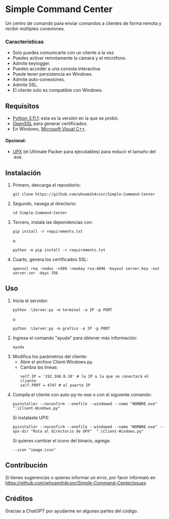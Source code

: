 # Simple Command Center

Un centro de comando para enviar comandos a clientes de forma remota y recibir múltiples conexiones.

### Características
- Solo puedes comunicarte con un cliente a la vez.
- Puedes activar remotamente la cámara y el micrófono.
- Admite keylogger.
- Puedes acceder a una consola interactiva.
- Puede tener persistencia en Windows.
- Admite auto-conexiones.
- Admite SSL.
- El cliente solo es compatible con Windows.

## Requisitos
- [Python 3.11.1](https://www.python.org/downloads/release/python-3111/): esta es la versión en la que se probó.
- [OpenSSL](https://www.openssl.org/) para generar certificados.
- En Windows, [Microsoft Visual C++](https://learn.microsoft.com/en-us/cpp/windows/latest-supported-vc-redist?view=msvc-170).

#### Opcional:
- [UPX](https://upx.github.io/) (el Ultimate Packer para ejecutables) para reducir el tamaño del .exe.

## Instalación
1. Primero, descarga el repositorio:
    ```
    git clone https://github.com/whoamih4csor/Simple-Command-Center
    ```
2. Segundo, navega al directorio:
    ```
    cd Simple-Command-Center
    ```
3. Tercero, instala las dependencias con:
    ```
    pip install -r requirements.txt
    ```
    o
    ```
    python -m pip install -r requirements.txt
    ```
4. Cuarto, genera los certificados SSL:
    ```
    openssl req -nodes -x509 -newkey rsa:4096 -keyout server.key -out server.cer -days 356
    ```

## Uso
1. Inicia el servidor:
    ```
    python .\Server.py -m terminal -a IP -p PORT
    ```
    o
    ```
    python .\Server.py -m grafico -a IP -p PORT
    ```
2. Ingresa el comando "ayuda" para obtener más información:
    ```
    ayuda
    ```
3. Modifica los parámetros del cliente:
    - Abre el archivo Client-Windows.py.
    - Cambia las líneas:
        ```
        self.IP = '192.168.0.10' # la IP a la que se conectará el cliente
        self.PORT = 4747 # el puerto IP
        ```
4. Compila el cliente con auto-py-to-exe o con el siguiente comando:
    ```
    pyinstaller --noconfirm --onefile --windowed --name "NOMBRE.exe"  ".\Client-Windows.py"
    ```
    Si instalaste UPX:
    ```
    pyinstaller --noconfirm --onefile --windowed --name "NOMBRE.exe" --upx-dir "Ruta al directorio de UPX"  ".\Client-Windows.py"
    ```
    Si quieres cambiar el icono del binario, agrega:
    ```
    --icon "image.icon"
    ```

## Contribución
Si tienes sugerencias o quieres informar un error, por favor informalo en https://github.com/whoamih4csor/Simple-Command-Center/issues

## Créditos
Gracias a ChatGPT por ayudarme en algunas partes del código.
